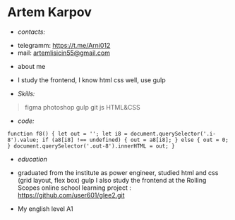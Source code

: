 # Artem Karpov

* _contacts:_

- telegramm: https://t.me/Arni012
- mail: artemlisicin55@gmail.com

* about me

- I study the frontend, I know html css well, use gulp

* _Skills:_

 > figma
 > photoshop
 > gulp
 > git
 > js
 > HTML&amp;CSS

* _code:_

``function f8() {
  let out = '';
  let i8 = document.querySelector('.i-8').value;
  if (a8[i8] !== undefined) {
    out = a8[i8];
  } else {
    out = 0;
  }
  document.querySelector('.out-8').innerHTML = out;
}``


* _education_

- graduated from the institute as power engineer,
  studied html and css (grid layout, flex box) gulp I also study the frontend at the Rolling Scopes online school
  learning project : https://github.com/user601/glee2.git

* My english level A1
